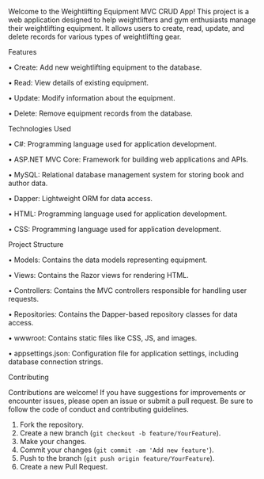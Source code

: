 Welcome to the Weightlifting Equipment MVC CRUD App! This project is a web application designed to help weightlifters and gym enthusiasts manage their weightlifting equipment. It allows users to create, read, update, and delete records for various types of weightlifting gear.


Features

•	Create:  Add new weightlifting equipment to the database.

•	Read:   View details of existing equipment.

•	Update:  Modify information about the equipment.

•	Delete:  Remove equipment records from the database.


Technologies Used

•	C#: Programming language used for application development.

•	ASP.NET MVC Core: Framework for building web applications and APIs.

•	MySQL: Relational database management system for storing book and author data.

•	Dapper: Lightweight ORM for data access.

•	HTML: Programming language used for application development.

•	CSS: Programming language used for application development.


Project Structure

•	Models: Contains the data models representing equipment.

•	Views: Contains the Razor views for rendering HTML.

•	Controllers: Contains the MVC controllers responsible for handling user requests.

•	Repositories: Contains the Dapper-based repository classes for data access.

•	wwwroot: Contains static files like CSS, JS, and images.

•	appsettings.json: Configuration file for application settings, including database connection strings.


Contributing

Contributions are welcome! If you have suggestions for improvements or encounter issues, please open an issue or submit a pull request. Be sure to follow the code of conduct and contributing guidelines.

1. Fork the repository.
2. Create a new branch (`git checkout -b feature/YourFeature`).
3. Make your changes.
4. Commit your changes (`git commit -am 'Add new feature'`).
5. Push to the branch (`git push origin feature/YourFeature`).
6. Create a new Pull Request.

